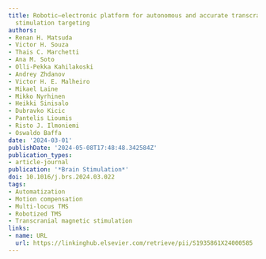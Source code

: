```yaml
---
title: Robotic–electronic platform for autonomous and accurate transcranial magnetic
  stimulation targeting
authors:
- Renan H. Matsuda
- Victor H. Souza
- Thais C. Marchetti
- Ana M. Soto
- Olli-Pekka Kahilakoski
- Andrey Zhdanov
- Victor H. E. Malheiro
- Mikael Laine
- Mikko Nyrhinen
- Heikki Sinisalo
- Dubravko Kicic
- Pantelis Lioumis
- Risto J. Ilmoniemi
- Oswaldo Baffa
date: '2024-03-01'
publishDate: '2024-05-08T17:48:48.342584Z'
publication_types:
- article-journal
publication: '*Brain Stimulation*'
doi: 10.1016/j.brs.2024.03.022
tags:
- Automatization
- Motion compensation
- Multi-locus TMS
- Robotized TMS
- Transcranial magnetic stimulation
links:
- name: URL
  url: https://linkinghub.elsevier.com/retrieve/pii/S1935861X24000585
---
```

